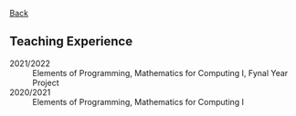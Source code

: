 [Back](/index.md)

## Teaching Experience

<dl>
<dt>2021/2022</dt>
    <dd>Elements of Programming, Mathematics for Computing I, Fynal Year Project</dd>
<dt>2020/2021</dt>
    <dd>Elements of Programming, Mathematics for Computing I</dd>
</dl>
